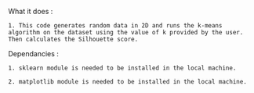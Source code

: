 What it does :

    1. This code generates random data in 2D and runs the k-means algorithm on the dataset using the value of k provided by the user. Then calculates the Silhouette score.

Dependancies :

    1. sklearn module is needed to be installed in the local machine.
    
    2. matplotlib module is needed to be installed in the local machine.


